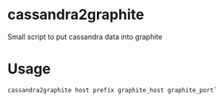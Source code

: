 cassandra2graphite
==================

Small script to put cassandra data into graphite

Usage
=====

```bash
cassandra2graphite host prefix graphite_host graphite_port`
```